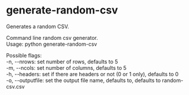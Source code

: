 # generate-random-csv
Generates a random CSV.

Command line random csv generator.<br>
Usage: python generate-random-csv

Possible flags:<br>
  -n, --nrows: set number of rows, defaults to 5<br>
  -m, --ncols: set number of columns, defaults to 5<br>
  -h, --headers: set if there are headers or not (0 or 1 only), defaults to 0<br>
  -o, --outputfile: set the output file name, defaults to, defaults to random-csv.csv<br>
  

